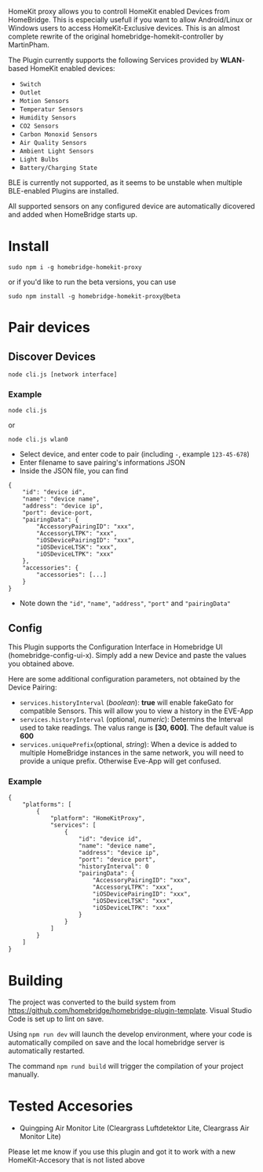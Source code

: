 
HomeKit proxy allows you to controll HomeKit enabled Devices from HomeBridge. This is especially usefull if you want to allow Android/Linux or Windows users to access HomeKit-Exclusive devices. This is an almost complete rewrite of the original homebridge-homekit-controller by MartinPham. 

The Plugin currently supports the following Services provided by **WLAN**-based HomeKit enabled devices:
 - `Switch`
 - `Outlet`
 - `Motion Sensors`
 - `Temperatur Sensors`
 - `Humidity Sensors`
 - `CO2 Sensors`
-  `Carbon Monoxid Sensors`
 - `Air Quality Sensors`
 - `Ambient Light Sensors`
 - `Light Bulbs`
 - `Battery/Charging State`

BLE is currently not supported, as it seems to be unstable when multiple BLE-enabled Plugins are installed.

All supported sensors on any configured device are automatically dicovered and added when HomeBridge starts up.
# Install
```
sudo npm i -g homebridge-homekit-proxy
```

or if you'd like to run the beta versions, you can use
```
sudo npm install -g homebridge-homekit-proxy@beta
```

# Pair devices

## Discover Devices
```
node cli.js [network interface]
```

### Example

```
node cli.js
```

or

```
node cli.js wlan0
```

- Select device, and enter code to pair (including `-`, example `123-45-678`)
- Enter filename to save pairing's informations JSON
- Inside the JSON file, you can find

```
{
    "id": "device id",
    "name": "device name",
    "address": "device ip",
    "port": device-port,
    "pairingData": {
        "AccessoryPairingID": "xxx",
        "AccessoryLTPK": "xxx",
        "iOSDevicePairingID": "xxx",
        "iOSDeviceLTSK": "xxx",
        "iOSDeviceLTPK": "xxx"
    },
    "accessories": {
        "accessories": [...]
    }
}
```
- Note down the `"id"`, `"name"`, `"address"`, `"port"` and `"pairingData"`
  



## Config
This Plugin supports the Configuration Interface in Homebridge UI (homebridge-config-ui-x). Simply add a new Device and paste the values you obtained above.

Here are some additional configuration parameters, not obtained by the Device Pairing:
- `services.historyInterval` (*boolean*): **true** will enable fakeGato for compatible Sensors. This will allow you to view a history in the EVE-App
- `services.historyInterval` (optional, *numeric*): Determins the Interval used to take readings. The valus range is **[30, 600]**. The default value is **600**
- `services.uniquePrefix`(optional, *string*): When a device is added to multiple HomeBridge instances in the same network, you will need to provide a unique prefix. Otherwise Eve-App will get confused.

### Example
```
{
    "platforms": [
        {
            "platform": "HomeKitProxy",            
            "services": [
                {
                    "id": "device id",
                    "name": "device name",
                    "address": "device ip",
                    "port": "device port",
                    "historyInterval": 0
                    "pairingData": {
                        "AccessoryPairingID": "xxx",
                        "AccessoryLTPK": "xxx",
                        "iOSDevicePairingID": "xxx",
                        "iOSDeviceLTSK": "xxx",
                        "iOSDeviceLTPK": "xxx"
                    }
                }
            ]
        }    
    ]
}
```

# Building
The project was converted to the build system from https://github.com/homebridge/homebridge-plugin-template. Visual Studio Code is set up to lint on save. 

Using `npm run dev` will launch the develop environment, where your code is automatically compiled on save and the local homebridge server is automatically restarted.

The command `npm rund build` will trigger the compilation of your project manually.

# Tested Accesories

- Quingping Air Monitor Lite (Cleargrass Luftdetektor Lite, Cleargrass Air Monitor Lite)

Please let me know if you use this plugin and got it to work with a new HomeKit-Accesory that is not listed above
